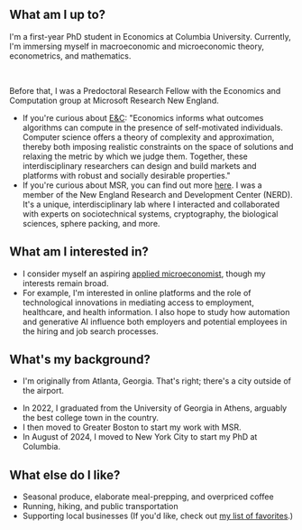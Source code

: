 
## What am I up to?
I'm a first-year PhD student in Economics at Columbia University. Currently, I'm immersing myself in macroeconomic and microeconomic theory, econometrics, and mathematics.

<br>

Before that, I was a Predoctoral Research Fellow with the Economics and Computation group at Microsoft Research New England. 
- If you're curious about [E&C](https://www.microsoft.com/en-us/research/theme/economics-and-computation/overview/): "Economics informs what outcomes algorithms can compute in the presence of self-motivated individuals. Computer science offers a theory of complexity and approximation, thereby both imposing realistic constraints on the space of solutions and relaxing the metric by which we judge them. Together, these interdisciplinary researchers can design and build markets and platforms with robust and socially desirable properties." 
- If you're curious about MSR, you can find out more [here](https://www.microsoft.com/en-us/research/). I was a member of the New England Research and Development Center (NERD). It's a unique, interdisciplinary lab where I interacted and collaborated with experts on sociotechnical systems, cryptography, the biological sciences, sphere packing, and more.

## What am I interested in?
- I consider myself an aspiring [applied microeconomist](https://economics.brown.edu/academics/undergraduate/areas-study/applied-microeconomics#:~:text=The%20use%20of%20data%20and,%2C%20health%2C%20and%20environmental%20economics.), though my interests remain broad.
- For example, I'm interested in online platforms and the role of technological innovations in mediating access to employment, healthcare, and health information. I also hope to study how automation and generative AI influence both employers and potential employees in the hiring and job search processes.

<!-- ## What inspires/has inspired me?
# Academic Papers
- Choosing these is difficult! Will update soon.
<!-- - [_Generative AI at Work:_](https://danielle-li.github.io/assets/docs/GenerativeAIatWork.pdf) Brynjolffson, Li, and Raymond (2023) -->


<!-- # Books -->
<!-- - See "Academic Papers" -->

<!-- # Other -->
<!-- - See "Academic Papers" -->

## What's my background?
- I'm originally from Atlanta, Georgia. That's right; there's a city outside of the airport.
<!-- If you're not familiar, that means I grew up inside the Hartsfield-Jackson International Airport, attended kindergarten inside a Waffle House, and have Diet Coke instead of blood.  -->
- In 2022, I graduated from the University of Georgia in Athens, arguably the best college town in the country. 
- I then moved to Greater Boston to start my work with MSR.
- In August of 2024, I moved to New York City to start my PhD at Columbia.

## What else do I like?
- Seasonal produce, elaborate meal-prepping, and overpriced coffee
- Running, hiking, and public transportation
- Supporting local businesses (If you'd like, check out [my list of favorites](https://maps.app.goo.gl/H7oksnWnH5hFx5cq8).)